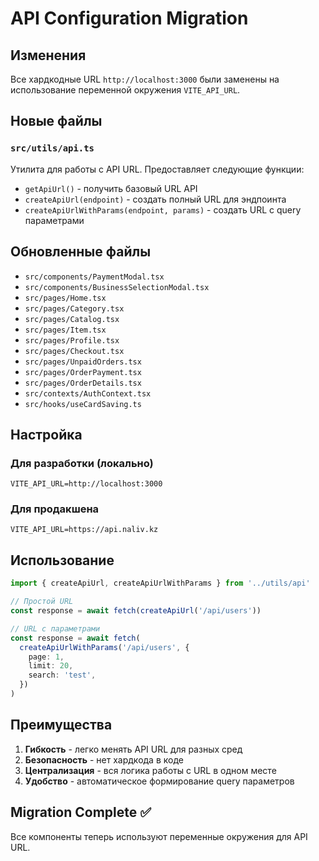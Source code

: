 # API Configuration Migration

## Изменения

Все хардкодные URL `http://localhost:3000` были заменены на использование переменной окружения `VITE_API_URL`.

## Новые файлы

### `src/utils/api.ts`

Утилита для работы с API URL. Предоставляет следующие функции:

- `getApiUrl()` - получить базовый URL API
- `createApiUrl(endpoint)` - создать полный URL для эндпоинта
- `createApiUrlWithParams(endpoint, params)` - создать URL с query параметрами

## Обновленные файлы

- `src/components/PaymentModal.tsx`
- `src/components/BusinessSelectionModal.tsx`
- `src/pages/Home.tsx`
- `src/pages/Category.tsx`
- `src/pages/Catalog.tsx`
- `src/pages/Item.tsx`
- `src/pages/Profile.tsx`
- `src/pages/Checkout.tsx`
- `src/pages/UnpaidOrders.tsx`
- `src/pages/OrderPayment.tsx`
- `src/pages/OrderDetails.tsx`
- `src/contexts/AuthContext.tsx`
- `src/hooks/useCardSaving.ts`

## Настройка

### Для разработки (локально)

```env
VITE_API_URL=http://localhost:3000
```

### Для продакшена

```env
VITE_API_URL=https://api.naliv.kz
```

## Использование

```typescript
import { createApiUrl, createApiUrlWithParams } from '../utils/api'

// Простой URL
const response = await fetch(createApiUrl('/api/users'))

// URL с параметрами
const response = await fetch(
  createApiUrlWithParams('/api/users', {
    page: 1,
    limit: 20,
    search: 'test',
  })
)
```

## Преимущества

1. **Гибкость** - легко менять API URL для разных сред
2. **Безопасность** - нет хардкода в коде
3. **Централизация** - вся логика работы с URL в одном месте
4. **Удобство** - автоматическое формирование query параметров

## Migration Complete ✅

Все компоненты теперь используют переменные окружения для API URL.

